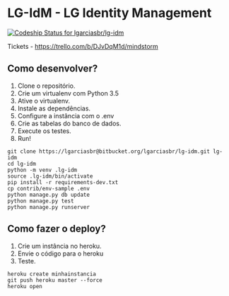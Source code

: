 # LG-IdM - LG Identity Management

[ ![Codeship Status for lgarciasbr/lg-idm](https://codeship.com/projects/875dd1c0-6694-0133-fcc4-72bdfd530753/status?branch=master)](https://codeship.com/projects/113803)

Tickets - https://trello.com/b/DJvDqM1d/mindstorm

## Como desenvolver?

1. Clone o repositório.
2. Crie um virtualenv com Python 3.5
3. Ative o virtualenv.
4. Instale as dependências.
5. Configure a instância com o .env
6. Crie as tabelas do banco de dados.
7. Execute os testes.
8. Run!


```console
git clone https://lgarciasbr@bitbucket.org/lgarciasbr/lg-idm.git lg-idm
cd lg-idm
python -m venv .lg-idm
source .lg-idm/bin/activate
pip install -r requirements-dev.txt
cp contrib/env-sample .env
python manage.py db update
python manage.py test
python manage.py runserver
```

## Como fazer o deploy?

1. Crie um instância no heroku.
2. Envie o código para o heroku
3. Teste.


```console
heroku create minhainstancia
git push heroku master --force
heroku open
```